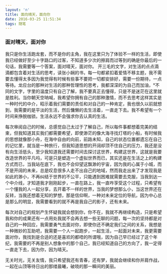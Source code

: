 ```yaml
---
layout: 'n'
title: 面向晴天，面向你
date: 2016-03-25 11:51:34
tags: 随笔
---
```

### 面对晴天，面对你
 我只是你生活跑龙套，而不是你的主角，我在这里只为了体验不一样的生活，即使我已经做好至少十字路口的过客，不知道多少次的擦肩而过等到的确是你最后的一句话，我需要等一个答案，面对晴天，面对你。
开三毛的文字，对生活的点点滴滴都包含着对生活的思考，读张小娴的书，每一句都紧扣着爱情不移主题，我不需要去懂得太多因为我觉得有时候有些事不要把一切都安排好，需要一份期待，一点等待。龙应台的那种对生活的那种哲理性的思考，我都深深的为自己而加油，°不同的文字，字里的温度只有自己了解，我不要真正去懂得，只是不是迷茫在这里就是胜利。当你朝天空呐喊，我希望你拥有自己的那种激情，而不去思考这样其实是一种时代的中介，昭示着我们需要的责任和对自己的一种肯定，我也很久以前就想到，我需要的是平淡的生活，然后慵懒的去生活着，一直走下去。我不希望有一个时间来挣脱枷锁。生活永远不会强求你去认真的生活。
<!--more-->
每次审阅自己的时候，总感觉自己太过于了解自己，所以每件事都想着完美的结束，但我知道其实我们都需要希望，即使渺茫的像大海寻找灯塔的小船，有时候我的思想就像那小舟，在海中自由的向前，前路未知，自己的状态位置都遗忘在自己的记忆里，就当是一种旅行，但我知道思想的开阔却顶不住自己的压力，我还是没有向生活低头，至少我知道我还需要时间去探讨这世界，构建这世界，这就是我要改造世界的平凡吗，可是只是塑造一个虚拟世界而已，其实还是在生活之上的构建方式而已，当我站在底下，我也不会仰望这飘渺的宇宙，因为我的心属于小城，而不是开阔的未来，总是叹息很多人走不出自己的地域，然而我走出来了才发现我是如此的渺小，不再纠结于世界的不公平，只能遇到困难就需要去克服，当我到达一个中介线，才知道我才刚刚起步，一直在路上，我一直咋享受这个过程，只希望有一个懂我的人一起分享，去开着不一样的世界，当我的梦想那么小，当这世界还在反转，当我还想着无知的梦想，那是信仰啊，一种对未来定位的导航，因为中心总是那么的明显，我需要看到的就不再是我自己的影子，还有未来。

每次对自己的规划产生怀疑我就会想到你，你不在，我就不再继续构造，只是希望我和你的成果还有一点用处我就不会再去想一些无聊的问题，每一次的坚持都是对自己的一种回应，我需要勇气去面对你，即使你还不确定我们之间的关系，我想是一种微妙的互助吧，我需要一个人一起跑步，一起生活，一起面对未来，我更需要面对你，我找到是合适的还是喜欢的都唔的所谓哦，因为自己早已经过了这个年纪，我需要的不再是别人想象中的那个自己，我已经知道自己的方向了，我一定得一直走下去，因为你，因为晴天。

无关时光，无关友情，我只希望我还有青春，还有梦，我就会继续和你并肩作战，一起在山顶等待日出的那缕晨曦，破晓的那一瞬间的美丽。
